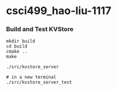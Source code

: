 # csci499_hao-liu-1117

### Build and Test KVStore
```
mkdir build
cd build
cmake ..
make

./src/kvstore_server

# in a new terminal
./src/kvstore_server_test
```